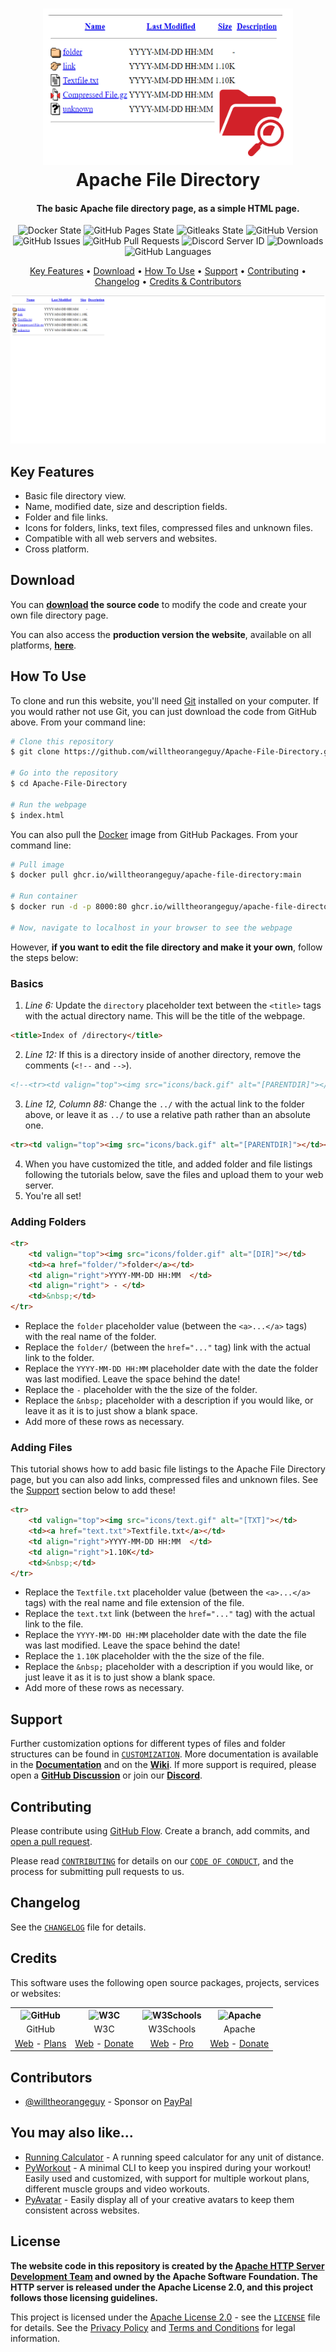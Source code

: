 <!-- Logo -->
<h1 align="center">
  <img src="https://raw.githubusercontent.com/willtheorangeguy/Apache-File-Directory/main/docs/images/logo.png" height="250px" width="400px" alt="Apache File Directory">
  <br>
  Apache File Directory
  <br>
</h1>

<!-- Copy -->
<h4 align="center">The basic Apache file directory page, as a simple HTML page.</h4>

<!-- Badges -->
<div align="center">
  <!-- Stability -->
  <img alt="Docker State" src="https://github.com/willtheorangeguy/Apache-File-Directory/actions/workflows/docker-publish.yml/badge.svg">
  <!-- Stability -->
  <img alt="GitHub Pages State" src="https://github.com/willtheorangeguy/Apache-File-Directory/actions/workflows/pages.yml/badge.svg">
  <!-- Stability -->
  <img alt="Gitleaks State" src="https://github.com/willtheorangeguy/Apache-File-Directory/actions/workflows/gitleaks.yml/badge.svg">
  <!-- Version -->
  <img alt="GitHub Version" src="https://img.shields.io/github/v/release/willtheorangeguy/Apache-File-Directory">
  <!-- Issues -->
  <img alt="GitHub Issues" src="https://img.shields.io/github/issues/willtheorangeguy/Apache-File-Directory">
  <!-- Pull Requests -->
  <img alt="GitHub Pull Requests" src="https://img.shields.io/github/issues-pr/willtheorangeguy/Apache-File-Directory">
  <!-- Discord -->
  <img alt="Discord Server ID" src="https://img.shields.io/discord/962877631236296824">
  <!-- Downloads -->
  <img alt="Downloads" src="https://img.shields.io/github/downloads/willtheorangeguy/Apache-File-Directory/total">
  <!-- Language Count -->
  <img alt="GitHub Languages" src="https://img.shields.io/github/languages/count/willtheorangeguy/Apache-File-Directory">
</div>

<!-- Navigation -->
<p align="center">
  <a href="#key-features">Key Features</a> •
  <a href="#download">Download</a> •
  <a href="#how-to-use">How To Use</a> •
  <a href="#support">Support</a> •
  <a href="#contributing">Contributing</a> •
  <a href="#changelog">Changelog</a> •
  <a href="#credits">Credits & Contributors</a>
</p>

<!-- Screenshot(s) -->
![screenshot](https://raw.githubusercontent.com/willtheorangeguy/Apache-File-Directory/main/docs/images/welcome.png)

## Key Features

* Basic file directory view.
* Name, modified date, size and description fields.
* Folder and file links.
* Icons for folders, links, text files, compressed files and unknown files.
* Compatible with all web servers and websites.
* Cross platform.

## Download

You can **[download](https://github.com/willtheorangeguy/Apache-File-Directory/releases/latest) the source code** to modify the code and create your own file directory page.

You can also access the **production version the website**, available on all platforms, **[here](https://willtheorangeguy.github.io/Apache-File-Directory/)**.

## How To Use

To clone and run this website, you'll need [Git](https://git-scm.com/downloads) installed on your computer. If you would rather not use Git, you can just download the code from GitHub above. From your command line:

```bash
# Clone this repository
$ git clone https://github.com/willtheorangeguy/Apache-File-Directory.git

# Go into the repository
$ cd Apache-File-Directory

# Run the webpage
$ index.html
```

You can also pull the [Docker](https://www.docker.com/) image from GitHub Packages. From your command line:

```bash
# Pull image
$ docker pull ghcr.io/willtheorangeguy/apache-file-directory:main

# Run container
$ docker run -d -p 8000:80 ghcr.io/willtheorangeguy/apache-file-directory:main

# Now, navigate to localhost in your browser to see the webpage
```

However, **if you want to edit the file directory and make it your own**, follow the steps below:

### Basics

1. _Line 6:_ Update the `directory` placeholder text between the `<title>` tags with the actual directory name. This will be the title of the webpage.

```html
<title>Index of /directory</title>
```

2. _Line 12:_ If this is a directory inside of another directory, remove the comments (`<!--` and `-->`).

```html
<!--<tr><td valign="top"><img src="icons/back.gif" alt="[PARENTDIR]"></td><td><a href="../">Parent Directory</a></td><td>&nbsp;</td><td align="right">&nbsp;</td><td>&nbsp;</td></tr>-->
```

3. _Line 12, Column 88:_ Change the `../` with the actual link to the folder above, or leave it as `../` to use a relative path rather than an absolute one.

```html
<tr><td valign="top"><img src="icons/back.gif" alt="[PARENTDIR]"></td><td><a href="../">Parent Directory</a></td><td>&nbsp;</td><td align="right">&nbsp;</td><td>&nbsp;</td></tr>
```

4. When you have customized the title, and added folder and file listings following the tutorials below, save the files and upload them to your web server.
5. You're all set!

### Adding Folders

```html
<tr>
    <td valign="top"><img src="icons/folder.gif" alt="[DIR]"></td>
    <td><a href="folder/">folder</a></td>
    <td align="right">YYYY-MM-DD HH:MM  </td>
    <td align="right"> - </td>
    <td>&nbsp;</td>
</tr>
```

* Replace the `folder` placeholder value (between the `<a>...</a>` tags) with the real name of the folder.
* Replace the `folder/` (between the `href="..."` tag) link with the actual link to the folder.
* Replace the `YYYY-MM-DD HH:MM` placeholder date with the date the folder was last modified. Leave the space behind the date!
* Replace the ` - ` placeholder with the the size of the folder.
* Replace the `&nbsp;` placeholder with a description if you would like, or leave it as it is to just show a blank space.
* Add more of these rows as necessary.

### Adding Files

This tutorial shows how to add basic file listings to the Apache File Directory page, but you can also add links, compressed files and unknown files. See the [Support](#support) section below to add these!

```html
<tr>
    <td valign="top"><img src="icons/text.gif" alt="[TXT]"></td>
    <td><a href="text.txt">Textfile.txt</a></td>
    <td align="right">YYYY-MM-DD HH:MM  </td>
    <td align="right">1.10K</td>
    <td>&nbsp;</td>
</tr>
```

* Replace the `Textfile.txt` placeholder value (between the `<a>...</a>` tags) with the real name and file extension of the file.
* Replace the `text.txt` link (between the `href="..."` tag) with the actual link to the file.
* Replace the `YYYY-MM-DD HH:MM` placeholder date with the date the file was last modified. Leave the space behind the date!
* Replace the `1.10K` placeholder with the the size of the file.
* Replace the `&nbsp;` placeholder with a description if you would like, or just leave it as it is to just show a blank space.
* Add more of these rows as necessary.

## Support

Further customization options for different types of files and folder structures can be found in [`CUSTOMIZATION`](https://github.com/willtheorangeguy/Apache-File-Directory/blob/main/docs/CUSTOMIZATION.md). More documentation is available in the **[Documentation](https://github.com/willtheorangeguy/Apache-File-Directory/tree/main/docs)** and on the **[Wiki](https://github.com/willtheorangeguy/Apache-File-Directory/wiki)**. If more support is required, please open a **[GitHub Discussion](https://github.com/willtheorangeguy/Apache-File-Directory/discussions/new)** or join our **[Discord](https://discord.gg/hegWM3W4kw)**.

## Contributing

Please contribute using [GitHub Flow](https://guides.github.com/introduction/flow). Create a branch, add commits, and [open a pull request](https://github.com/willtheorangeguy/Apache-File-Directory/compare).

Please read [`CONTRIBUTING`](CONTRIBUTING.md) for details on our [`CODE OF CONDUCT`](CODE_OF_CONDUCT.md), and the process for submitting pull requests to us.

## Changelog

See the [`CHANGELOG`](CHANGELOG.md) file for details.

## Credits

This software uses the following open source packages, projects, services or websites:

<!-- Credits Table -->
<table>
  <tr>
    <th align="center"><img src="https://applets.imgix.net/https%3A%2F%2Fassets.ifttt.com%2Fimages%2Fchannels%2F2107379463%2Ficons%2Fmonochrome_large.png?w=240&h=240&s=8a19bbc158996d098e2fb18310ba7f33" width="150" height="150" alt="GitHub"/></th>
    <th align="center"><img src="https://pbs.twimg.com/profile_images/1069553420854591489/stZUQMcC_400x400.jpg" width="150" height="150" alt="W3C"/></th>
    <th align="center"><img src="https://videos.w3schools.com/files/images/w3schools_logo_500_04AA6D.png" width="150" height="150" alt="W3Schools"/></th>
    <th align="center"><img src="https://avatars.githubusercontent.com/u/47359?s=200&v=4" width="150" height="150" alt="Apache"/></th>
  </tr>
  <tr>
    <td align="center">GitHub</td>
    <td align="center">W3C</td>
    <td align="center">W3Schools</td>
    <td align="center">Apache</td>
  </tr>
  <tr>
    <td align="center"><a href="https://github.com/">Web</a> - <a href="https://github.com/pricing">Plans</a></td>
    <td align="center"><a href="https://www.w3.org">Web</a> - <a href="https://www.w3.org/support/">Donate</a></td>
    <td align="center"><a href="https://www.w3schools.com">Web</a> - <a href="https://www.w3schools.com/pro/index.php">Pro</a></td>
    <td align="center"><a href="https://www.apache.org/">Web</a> - <a href="https://www.apache.org/foundation/contributing.html">Donate</a></td>
  </tr>
</table>

## Contributors

* [@willtheorangeguy](https://github.com/willtheorangeguy) - Sponsor on [PayPal](https://paypal.me/wvdg44?country.x=CA&locale.x=en_US)

## You may also like...

* [Running Calculator](https://github.com/willtheorangeguy/Running-Calculator) - A running speed calculator for any unit of distance.
* [PyWorkout](https://github.com/willtheorangeguy/PyWorkout) - A minimal CLI to keep you inspired during your workout! Easily used and customized, with support for multiple workout plans, different muscle groups and video workouts.
* [PyAvatar](https://github.com/willtheorangeguy/PyAvatar) - Easily display all of your creative avatars to keep them consistent across websites.

## License

**The website code in this repository is created by the [Apache HTTP Server Development Team](https://httpd.apache.org/contributors/) and owned by the Apache Software Foundation. The HTTP server is released under the Apache License 2.0, and this project follows those licensing guidelines.**

This project is licensed under the [Apache License 2.0](https://choosealicense.com/licenses/apache-2.0/) - see the [`LICENSE`](LICENSE.md) file for details. See the [Privacy Policy](https://github.com/willtheorangeguy/Apache-File-Directory/blob/main/docs/legal/PRIVACY.md) and [Terms and Conditions](https://github.com/willtheorangeguy/Apache-File-Directory/blob/main/docs/legal/TERMS.md) for legal information.
